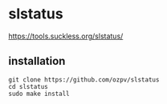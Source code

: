 # slstatus
https://tools.suckless.org/slstatus/

## installation
```
git clone https://github.com/ozpv/slstatus
cd slstatus
sudo make install
```
